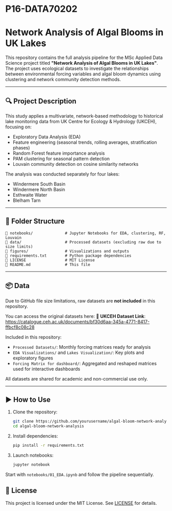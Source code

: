 # P16-DATA70202


# Network Analysis of Algal Blooms in UK Lakes

This repository contains the full analysis pipeline for the MSc Applied Data Science project titled **"Network Analysis of Algal Blooms in UK Lakes"**. The project uses ecological datasets to investigate the relationships between environmental forcing variables and algal bloom dynamics using clustering and network community detection methods.

---

## 🔍 Project Description

This study applies a multivariate, network-based methodology to historical lake monitoring data from UK Centre for Ecology & Hydrology (UKCEH), focusing on:

- Exploratory Data Analysis (EDA)
- Feature engineering (seasonal trends, rolling averages, stratification phases)
- Random Forest feature importance analysis
- PAM clustering for seasonal pattern detection
- Louvain community detection on cosine similarity networks

The analysis was conducted separately for four lakes:
- Windermere South Basin
- Windermere North Basin
- Esthwaite Water
- Blelham Tarn

---

## 📁 Folder Structure

```
📁 notebooks/              # Jupyter Notebooks for EDA, clustering, RF, Louvain
📁 data/                   # Processed datasets (excluding raw due to size limits)
📁 figures/                # Visualizations and outputs
📄 requirements.txt        # Python package dependencies
📄 LICENSE                 # MIT License
📄 README.md               # This file
```

---

## 📦 Data

Due to GitHub file size limitations, raw datasets are **not included** in this repository.

You can access the original datasets here:
🔗 **UKCEH Dataset Link**: https://catalogue.ceh.ac.uk/documents/bf30d6aa-345a-4771-8417-ffbcf8c08c28

Included in this repository:
- `Processed Datasets/`: Monthly forcing matrices ready for analysis
- `EDA Visualizations/` and `Lakes Visualization/`: Key plots and exploratory figures
- `Forcing Matrix for dashboard/`: Aggregated and reshaped matrices used for interactive dashboards

All datasets are shared for academic and non-commercial use only.

---

## ▶️ How to Use

1. Clone the repository:
   ```bash
   git clone https://github.com/yourusername/algal-bloom-network-analysis.git
   cd algal-bloom-network-analysis
   ```

2. Install dependencies:
   ```bash
   pip install -r requirements.txt
   ```

3. Launch notebooks:
   ```bash
   jupyter notebook
   ```

Start with `notebooks/01_EDA.ipynb` and follow the pipeline sequentially.


## 📝 License

This project is licensed under the MIT License. See [LICENSE](./LICENSE) for details.
